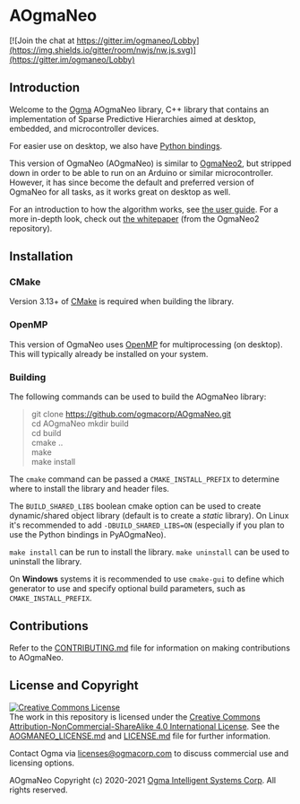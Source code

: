 <!---
  AOgmaNeo
  Copyright(c) 2020-2021 Ogma Intelligent Systems Corp. All rights reserved.

  This copy of AOgmaNeo is licensed to you under the terms described
  in the AOGMANEO_LICENSE.md file included in this distribution.
--->

# AOgmaNeo

[![Join the chat at https://gitter.im/ogmaneo/Lobby](https://img.shields.io/gitter/room/nwjs/nw.js.svg)](https://gitter.im/ogmaneo/Lobby)

## Introduction 

Welcome to the [Ogma](https://ogmacorp.com) AOgmaNeo library, C++ library that contains an implementation of Sparse Predictive Hierarchies aimed at desktop, embedded, and microcontroller devices.

For easier use on desktop, we also have [Python bindings](https://github.com/ogmacorp/PyAOgmaNeo).

This version of OgmaNeo (AOgmaNeo) is similar to [OgmaNeo2](https://github.com/ogmacorp/OgmaNeo2), but stripped down in order to be able to run on an Arduino or similar microcontroller.
However, it has since become the default and preferred version of OgmaNeo for all tasks, as it works great on desktop as well.

For an introduction to how the algorithm works, see [the user guide](./AOgmaNeo_User_Guide.pdf).
For a more in-depth look, check out [the whitepaper](https://github.com/ogmacorp/OgmaNeo2/blob/master/OgmaNeo2_Whitepaper_DRAFT.pdf) (from the OgmaNeo2 repository).

## Installation

### CMake

Version 3.13+ of [CMake](https://cmake.org/) is required when building the library.

### OpenMP

This version of OgmaNeo uses [OpenMP](https://www.openmp.org/) for multiprocessing (on desktop). This will typically already be installed on your system.

### Building

The following commands can be used to build the AOgmaNeo library:

> git clone https://github.com/ogmacorp/AOgmaNeo.git  
> cd AOgmaNeo
> mkdir build  
> cd build  
> cmake ..  
> make  
> make install

The `cmake` command can be passed a `CMAKE_INSTALL_PREFIX` to determine where to install the library and header files.  

The `BUILD_SHARED_LIBS` boolean cmake option can be used to create dynamic/shared object library (default is to create a _static_ library). On Linux it's recommended to add `-DBUILD_SHARED_LIBS=ON` (especially if you plan to use the Python bindings in PyAOgmaNeo).

`make install` can be run to install the library. `make uninstall` can be used to uninstall the library.

On **Windows** systems it is recommended to use `cmake-gui` to define which generator to use and specify optional build parameters, such as `CMAKE_INSTALL_PREFIX`.

## Contributions

Refer to the [CONTRIBUTING.md](./CONTRIBUTING.md) file for information on making contributions to AOgmaNeo.

## License and Copyright

<a rel="license" href="http://creativecommons.org/licenses/by-nc-sa/4.0/"><img alt="Creative Commons License" style="border-width:0" src="https://i.creativecommons.org/l/by-nc-sa/4.0/88x31.png" /></a><br />The work in this repository is licensed under the <a rel="license" href="http://creativecommons.org/licenses/by-nc-sa/4.0/">Creative Commons Attribution-NonCommercial-ShareAlike 4.0 International License</a>. See the  [AOGMANEO_LICENSE.md](./AOGMANEO_LICENSE.md) and [LICENSE.md](./LICENSE.md) file for further information.

Contact Ogma via licenses@ogmacorp.com to discuss commercial use and licensing options.

AOgmaNeo Copyright (c) 2020-2021 [Ogma Intelligent Systems Corp](https://ogmacorp.com). All rights reserved.
